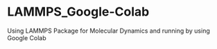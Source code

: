 # LAMMPS_Google-Colab
Using LAMMPS Package for Molecular Dynamics and running by using Google Colab
